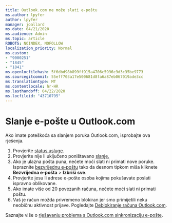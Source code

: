 ```yaml
---
title: Outlook.com ne može slati e-poštu
ms.author: lpyfer
author: lpyfer
manager: joallard
ms.date: 04/21/2020
ms.audience: Admin
ms.topic: article
ROBOTS: NOINDEX, NOFOLLOW
localization_priority: Normal
ms.custom:
- "9000251"
- "1845"
- "1841"
ms.openlocfilehash: 5f6dbd98b899ff915a4706c5996c9d3c35be9773
ms.sourcegitcommit: 55eff703a17e500681d8fa6a87eb067019ade3cc
ms.translationtype: MT
ms.contentlocale: hr-HR
ms.lasthandoff: 04/22/2020
ms.locfileid: "43710795"
---
```

# <a name="unable-to-send-email-in-outlookcom"></a>Slanje e-pošte u Outlook.com

Ako imate poteškoća sa slanjem poruka Outlook.com, isprobajte ova rješenja.

1. Provjerite [status usluge](https://go.microsoft.com/fwlink/p/?linkid=837482). 
2. Provjerite nije li uključeno poništavano [slanje.](https://outlook.live.com/mail/options/mail/messageContent/undoSend)
3. Ako je ulazna pošta puna, nećete moći slati ni primati nove poruke. Ispraznite [bezvrijednu e-poštu](https://outlook.live.com/mail/junkemail) tako da desnom tipkom miša kliknete **Bezvrijedna e-pošta** > **Izbriši sve**.
4. Provjerite jesu li adrese e-pošte osoba kojima pokušavate poslati ispravno oblikovane.
5. Ako imate više od 20 povezanih računa, nećete moći slati ni primati poštu.
6. Vaš je račun možda privremeno blokiran jer smo primijetili neku neobičnu aktivnost prijave. Pogledajte [Deblokiranje računa Outlook.com](https://support.office.com/article/f4ad2701-d166-4d8b-8a6a-9af2a1f8a4c4).

Saznajte više o [rješavanju problema s Outlook.com sinkronizaciju e-pošte](https://support.office.com/article/d39e3341-8d79-4bf1-b3c7-ded602233642).